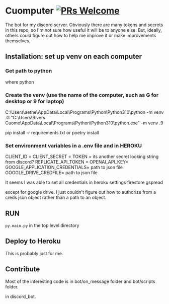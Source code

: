 # Cuomputer [![PRs Welcome](https://img.shields.io/badge/PRs-welcome-brightgreen.svg?style=flat-square)](https://makeapullrequest.com)
The bot for my discord server.
Obviously there are many tokens and secrets in this repo, so I'm not sure how useful it will be to anyone else. But, ideally, others could figure out how to help me improve it or make improvements themselves.

## Installation: set up venv on each computer
### Get path to python
where python

### Create the venv (use the name of the computer, such as G for desktop or 9 for laptop)
C:\Users\aethe\AppData\Local\Programs\Python\Python310\python -m venv .G
"C:\Users\Rivers Cuomo\AppData\Local\Programs\Python\Python310\python.exe" -m venv .9

pip install -r requirements.txt
or poetry install

### Set environment variables in a .env file and in HEROKU
CLIENT_ID = 
CLIENT_SECRET = 
TOKEN = its another secret looking string from discord?
REPLICATE_API_TOKEN = 
OPENAI_API_KEY= 
GOOGLE_APPLICATION_CREDENTIALS= path to json file
GOOGLE_DRIVE_CREDFILE= path to json file

It seems I was able to set all credentials in heroku settings
firestore
gspread

except for google drive. I just couldn't figure out how to authorize from a creds json object rather than a path to an object.

## RUN
`py.main.py` in the top level directory

## Deploy to Heroku
This is probably just for me.

## Contribute
Most of the interesting code is in bot/on_message folder and bot/scripts folder.

in discord_bot. 
